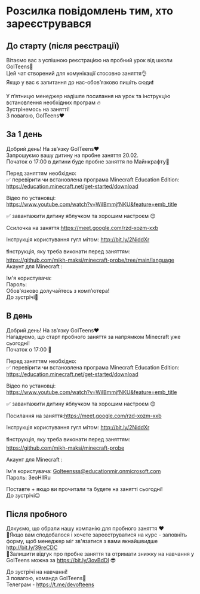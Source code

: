 # Розсилка повідомлень тим, хто зареєструвався
## До старту (після реєстрації)
  
Вітаємо  вас  з успішною реєстрацією на  пробний урок від школи GoITeens🤗  
Цей чат створений для комунікації стосовно заняття👌  
Якщо у вас є запитання до нас-обов’язково пишіть сюди❗️  
  
У п’ятницю менеджер надішле посилання на урок та  інструкцію встановлення необхідних програм 🔥  
Зустрінемось на занятті!  
З повагою, GoITeens❤️  
  
## За 1 день
Добрий день! На зв’язку  GoITeens❤️  
Запрошуємо  вашу дитину на пробне заняття 20.02.  
Початок о 17:00 в дитини буде пробне заняття по Майнкрафту🎉  
  
Перед заняттям необхідно:  
✅ перевірити чи встановлена ​​програма Minecraft Education Edition:  
https://education.minecraft.net/get-started/download  
  
Відео по установці:  
https://www.youtube.com/watch?v=WilBmmjfNKU&feature=emb_title  
  
✅ завантажити дитину яблучком та хорошим настроєм 😊  
  
Ссилочка на заняття:https://meet.google.com/rzd-xozm-xxb  
  
Інструкція користування гугл мітом: http://bit.ly/2NiddXr  
  

❗️Інструкція, яку треба виконати перед заняттям:  
https://github.com/mikh-maksi/minecraft-probe/tree/main/language  
Акаунт для Minecraft :  
  
Ім'я користувача:   
Пароль:   
Обов'язково долучайтесь з комп’ютера!  
До зустрічі🥰  
  


## В день
Добрий день! На зв’язку  GoITeens❤️  
Нагадуємо, що старт  пробного  заняття за напрямком Minecraft уже сьогодні!  
Початок о 17:00 🎉  
  
Перед заняттям необхідно:  
✅ перевірити чи встановлена ​​програма Minecraft Education Edition:  
https://education.minecraft.net/get-started/download  
  
Відео по установці:  
https://www.youtube.com/watch?v=WilBmmjfNKU&feature=emb_title  
  
✅ завантажити дитину яблучком та хорошим настроєм 😊  
  
Посилання на заняття:https://meet.google.com/rzd-xozm-xxb  
  
Інструкція користування гугл мітом: http://bit.ly/2NiddXr  
  
   
❗️Інструкція, яку треба виконати перед заняттям:   
https://github.com/mikh-maksi/minecraft-probe  
  
Акаунт для Minecraft :  
   
Ім'я користувача: GoIteensss@educationmir.onmicrosoft.com  
Пароль: 3eoHllRu  
  
Поставте + якщо ви прочитали та будете на занятті сьогодні!  
До зустрічі😉  
  
## Після пробного  
  
Дякуємо, що обрали нашу компанію для пробного заняття ❤️  
🔹Якщо вам сподобалося і хочете зареєструватися на курс - заповніть форму, щоб менеджер міг зв'язатися з вами якнайшвидше http://bit.ly/39reCDC  
🔹Залишити відгук про пробне заняття та отримати знижку на навчання у  GoITeens можна за https://bit.ly/3ovBdDl 😎  
  
До зустрічі на навчанні!  
З повагою, команда GoITeens🤗  
Телеграм - https://t.me/devofteens  
